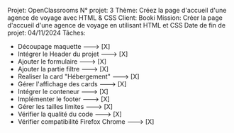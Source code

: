 Projet: OpenClassrooms
N° projet: 3 
Thème: Créez la page d'accueil d'une agence de voyage avec HTML & CSS
Client: Booki
Mission: Créer la page d'accueil d'une agence de voyage en utilisant HTML et CSS
Date de fin de projet: 04/11/2024
Tâches:
- Découpage maquette  ---> [X]
- Intégrer le Header du projet ---> [X]
- Ajouter le formulaire ---> [X]
- Ajouter la partie filtre ---> [X]
- Realiser la card "Hébergement" ---> [X]
- Gérer l'affichage des cards ---> [X]
- Intégrer le conteneur ---> [X]
- Implémenter le footer ---> [X]
- Gérer les tailles limites ---> [X]
- Vérifier la qualité du code ---> [X]
- Vérifier compatibilité Firefox Chrome ---> [X] 
